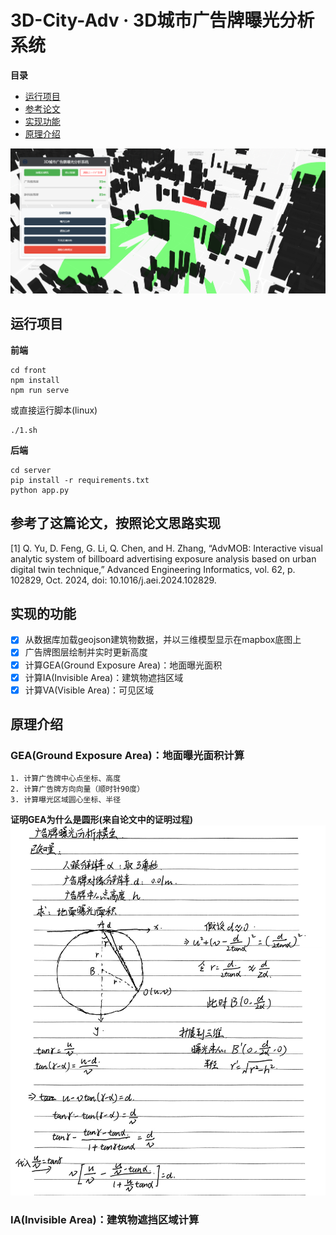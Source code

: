 # 3D-City-Adv · 3D城市广告牌曝光分析系统
**目录**
- [运行项目](#运行项目)
- [参考论文](#参考论文)
- [实现功能](#实现功能)
- [原理介绍](#原理介绍)

![alt text](misc/demo.png)

## 运行项目
**前端**
```
cd front
npm install
npm run serve
```
或直接运行脚本(linux)
```
./1.sh
``` 

**后端**
```
cd server
pip install -r requirements.txt
python app.py
```

## 参考了这篇论文，按照论文思路实现
[1] Q. Yu, D. Feng, G. Li, Q. Chen, and H. Zhang, “AdvMOB: Interactive visual analytic system of billboard advertising exposure analysis based on urban digital twin technique,” Advanced Engineering Informatics, vol. 62, p. 102829, Oct. 2024, doi: 10.1016/j.aei.2024.102829.

## 实现的功能
- [x] 从数据库加载geojson建筑物数据，并以三维模型显示在mapbox底图上
- [x] 广告牌图层绘制并实时更新高度
- [x] 计算GEA(Ground Exposure Area)：地面曝光面积
- [x] 计算IA(Invisible Area)：建筑物遮挡区域
- [x] 计算VA(Visible Area)：可见区域

## 原理介绍
### GEA(Ground Exposure Area)：地面曝光面积计算
```
1. 计算广告牌中心点坐标、高度
2. 计算广告牌方向向量（顺时针90度）
3. 计算曝光区域圆心坐标、半径
```
**证明GEA为什么是圆形(来自论文中的证明过程)**
![alt text](misc/GEA.jpg)

### IA(Invisible Area)：建筑物遮挡区域计算